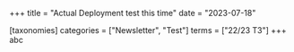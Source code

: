 +++
title = "Actual Deployment test this time"
date = "2023-07-18"

[taxonomies]
categories = ["Newsletter", "Test"]
terms = ["22/23 T3"]
+++
abc